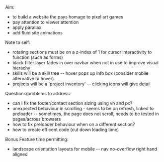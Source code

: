 Aim:
- to build a website the pays homage to pixel art games
- pay attention to viewer attention 
- apply parallax
- add fluid site animations

Note to self:
- rotating sections must be on a z-index of 1 for cursor interactivity to function (such as forms)
- black filter layer fades in over navbar when not in use to improve visual hierachy
- skills will be a skill tree -- hover pops up info box (consider mobile alternative to hover)
- projects will be a 'project inventory' -- clicking icons will give detail

Questions/problems to address:
- can I fix the footer/contact section sizing using vh and px?
- unexpected behaviour in scrolling - seems to be on refresh, linked to preloader
-- sometimes, the page does not scroll, needs to be tested in pages/across browsers
- how to fix preloader behaviour when on a different section? 
- how to create efficent code (cut down loading time)

Bonus Feature time permitting:
- landscape orientation layouts for mobile -- nav no-overflow right hand aligned
